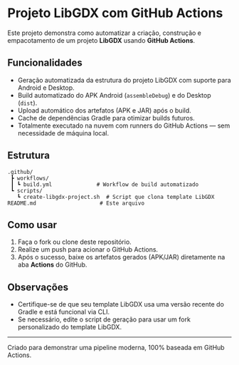 # Projeto LibGDX com GitHub Actions

Este projeto demonstra como automatizar a criação, construção e empacotamento de um projeto **LibGDX** usando **GitHub Actions**.

## Funcionalidades

- Geração automatizada da estrutura do projeto LibGDX com suporte para Android e Desktop.
- Build automatizado do APK Android (`assembleDebug`) e do Desktop (`dist`).
- Upload automático dos artefatos (APK e JAR) após o build.
- Cache de dependências Gradle para otimizar builds futuros.
- Totalmente executado na nuvem com runners do GitHub Actions — sem necessidade de máquina local.

## Estrutura

```
.github/
 ┣ workflows/
 ┃ ┗ build.yml              # Workflow de build automatizado
 ┗ scripts/
   ┗ create-libgdx-project.sh  # Script que clona template LibGDX
README.md                    # Este arquivo
```

## Como usar

1. Faça o fork ou clone deste repositório.
2. Realize um push para acionar o GitHub Actions.
3. Após o sucesso, baixe os artefatos gerados (APK/JAR) diretamente na aba **Actions** do GitHub.

## Observações

- Certifique-se de que seu template LibGDX usa uma versão recente do Gradle e está funcional via CLI.
- Se necessário, edite o script de geração para usar um fork personalizado do template LibGDX.

---

Criado para demonstrar uma pipeline moderna, 100% baseada em GitHub Actions.